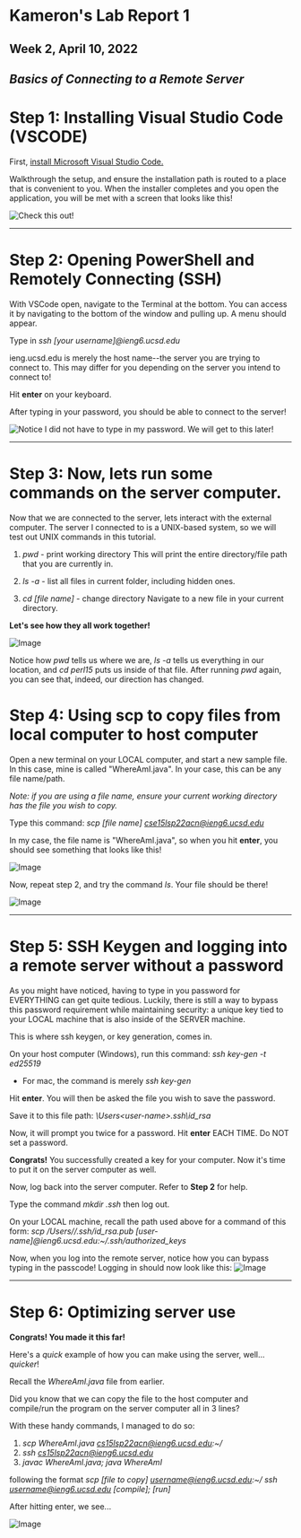 # Kameron's Lab Report 1
## Week 2, April 10, 2022
## ***Basics of Connecting to a Remote Server***

# **Step 1: Installing Visual Studio Code (VSCODE)**

First, [install Microsoft Visual Studio Code.](https://code.visualstudio.com/download)

Walkthrough the setup, and ensure the installation path is routed to a place that is convenient to you. When the installer completes and you open the application, you will be met with a screen that looks like this!

![Check this out!](VSCODE-LabReport1.png)

***

# **Step 2: Opening PowerShell and Remotely Connecting (SSH)**

With VSCode open, navigate to the Terminal at the bottom. You can access it by navigating to the bottom of the window and pulling up. A menu should appear.

Type in
*ssh [your username]@ieng6.ucsd.edu*

ieng.ucsd.edu is merely the host name--the server you are trying to connect to. This may differ for you depending on the server you intend to connect to!

Hit **enter** on your keyboard.

After typing in your password, you should be able to connect to the server!

![Notice I did not have to type in my password. We will get to this later!](SSH-LabReport1.png)

***

# **Step 3: Now, lets run some commands on the server computer.**

Now that we are connected to the server, lets interact with the external computer. The server I connected to is a UNIX-based system, so we will test out UNIX commands in this tutorial.

1. *pwd* - print working directory
This will print the entire directory/file path that you are currently in.

2. *ls -a* - list all files in current folder, including hidden ones.

3. *cd [file name]* - change directory
Navigate to a new file in your current directory.

**Let's see how they all work together!**

![Image](TestCommands-LabReport1.png)

Notice how *pwd* tells us where we are, *ls -a* tells us everything in our location, and *cd perl15* puts us inside of that file.
After running *pwd* again, you can see that, indeed, our direction has changed.


# **Step 4: Using scp to copy files from local computer to host computer**

Open a new terminal on your LOCAL computer, and start a new sample file. In this case, mine is called "WhereAmI.java". In your case, this can be any file name/path.

*Note: if you are using a file name, ensure your current working directory has the file you wish to copy.*

Type this command: 
*scp [file name] cse15lsp22acn@ieng6.ucsd.edu*

In my case, the file name is "WhereAmI.java", so when you hit **enter**, you should see something that looks like this!

![Image](WhereAmi-LabReport1.png)

Now, repeat step 2, and try the command *ls*. Your file should be there!

![Image](SuccCopy-LabReport1.png)

***

# **Step 5: SSH Keygen and logging into a remote server without a password**

As you might have noticed, having to type in you password for EVERYTHING can get quite tedious. Luckily, there is still a way to bypass this password requirement while maintaining security: a unique key tied to your LOCAL machine that is also inside of the SERVER machine.

This is where ssh keygen, or key generation, comes in.

On your host computer (Windows), run this command:
*ssh key-gen -t ed25519*
- For mac, the command is merely *ssh key-gen*

Hit **enter**.
You will then be asked the file you wish to save the password. 

Save it to this file path:
*\Users\<user-name>\.ssh\id_rsa*

Now, it will prompt you twice for a password. 
Hit **enter** EACH TIME. Do NOT set a password.

**Congrats!** You successfully created a key for your computer. Now it's time to put it on the server computer as well.

Now, log back into the server computer. Refer to **Step 2** for help.

Type the command
    *mkdir .ssh*
then log out.

On your LOCAL machine, recall the path used above for a command of this form: 
*scp /Users/<user-name>/.ssh/id_rsa.pub [user-name]@ieng6.ucsd.edu:~/.ssh/authorized_keys*

Now, when you log into the remote server, notice how you can bypass typing in the passcode! Logging in should now look like this:
![Image](LogInNoPW-LabReport1.png)

***

# **Step 6: Optimizing server use**

**Congrats! You made it this far!**

Here's a *quick* example of how you can make using the server, well... *quicker*!

Recall the *WhereAmI.java* file from earlier.

Did you know that we can copy the file to the host computer and compile/run the program on the server computer all in 3 lines?

With these handy commands, I managed to do so:
1. *scp WhereAmI.java cs15lsp22acn@ieng6.ucsd.edu:~/*
2. *ssh cs15lsp22acn@ieng6.ucsd.edu* 
3. *javac WhereAmI.java; java WhereAmI*

following the format
*scp [file to copy] username@ieng6.ucsd.edu:~/*
*ssh username@ieng6.ucsd.edu* 
*[compile]; [run]*

After hitting enter, we see...

![Image](FINAL-LabReport1.png)










